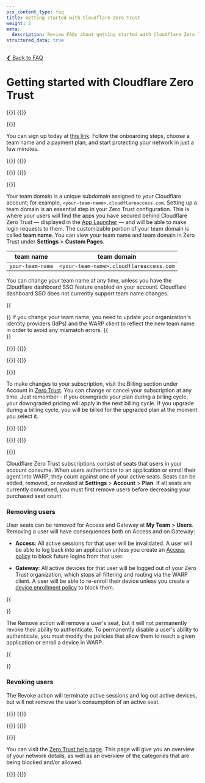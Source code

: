 ```yaml
---
pcx_content_type: faq
title: Getting started with Cloudflare Zero Trust
weight: 2
meta:
  description: Review FAQs about getting started with Cloudflare Zero Trust.
structured_data: true
---
```


[❮ Back to FAQ](/cloudflare-one/faq/)

# Getting started with Cloudflare Zero Trust

{{<faq-item>}}
{{<faq-question level=2 text="How do I sign up for Cloudflare Zero Trust?" >}}

{{<faq-answer>}}

You can sign up today at [this link](https://dash.cloudflare.com/sign-up/teams). Follow the onboarding steps, choose a team name and a payment plan, and start protecting your network in just a few minutes.

{{</faq-answer>}}
{{</faq-item>}}

{{<faq-item>}}
{{<faq-question level=2 text="What's a team domain/team name?" >}}

{{<faq-answer>}}

Your team domain is a unique subdomain assigned to your Cloudflare account; for example, `<your-team-name>.cloudflareaccess.com`. Setting up a team domain is an essential step in your Zero Trust configuration. This is where your users will find the apps you have secured behind Cloudflare Zero Trust — displayed in the [App Launcher](/cloudflare-one/applications/app-launcher/) — and will be able to make login requests to them. The customizable portion of your team domain is called **team name**. You can view your team name and team domain in Zero Trust under **Settings** > **Custom Pages**.

| team name        | team domain                             |
| ---------------- | --------------------------------------- |
| `your-team-name` | `<your-team-name>.cloudflareaccess.com` |

You can change your team name at any time, unless you have the Cloudflare dashboard SSO feature enabled on your account. Cloudflare dashboard SSO does not currently support team name changes.

{{<Aside type="warning" header="Warning">}}
If you change your team name, you need to update your organization's identity providers (IdPs) and the WARP client to reflect the new team name in order to avoid any mismatch errors.
{{</Aside>}}

{{</faq-answer>}}
{{</faq-item>}}

{{<faq-item>}}
{{<faq-question level=2 text="How do I change my subscription plan?" >}}

{{<faq-answer>}}

To make changes to your subscription, visit the Billing section under Account in [Zero Trust](https://one.dash.cloudflare.com/). You can change or cancel your subscription at any time. Just remember - if you downgrade your plan during a billing cycle, your downgraded pricing will apply in the next billing cycle. If you upgrade during a billing cycle, you will be billed for the upgraded plan at the moment you select it.

{{</faq-answer>}}
{{</faq-item>}}

{{<faq-item>}}
{{<faq-question level=2 text="How are active seats measured?" >}}

{{<faq-answer>}}

Cloudflare Zero Trust subscriptions consist of seats that users in your account consume. When users authenticate to an application or enroll their agent into WARP, they count against one of your active seats. Seats can be added, removed, or revoked at **Settings** > **Account** > **Plan**. If all seats are currently consumed, you must first remove users before decreasing your purchased seat count.

### Removing users

User seats can be removed for Access and Gateway at **My Team** > **Users**. Removing a user will have consequences both on Access and on Gateway:

- **Access**: All active sessions for that user will be invalidated. A user will be able to log back into an application unless you create an [Access policy](/cloudflare-one/policies/access/) to block future logins from that user.

- **Gateway**: All active devices for that user will be logged out of your Zero Trust organization, which stops all filtering and routing via the WARP client. A user will be able to re-enroll their device unless you create a [device enrollment policy](/cloudflare-one/connections/connect-devices/warp/deployment/device-enrollment/) to block them.

{{<Aside type="warning">}}

The Remove action will remove a user's seat, but it will not permanently revoke their ability to authenticate. To permanently disable a user's ability to authenticate, you must modify the policies that allow them to reach a given application or enroll a device in WARP.

{{</Aside>}}

### Revoking users

The Revoke action will terminate active sessions and log out active devices, but will not remove the user's consumption of an active seat.

{{</faq-answer>}}
{{</faq-item>}}

{{<faq-item>}}
{{<faq-question level=2 text="How do I know if my network is protected behind Cloudflare Zero Trust?" >}}

{{<faq-answer>}}

You can visit the [Zero Trust help page](https://help.teams.cloudflare.com). This page will give you an overview of your network details, as well as an overview of the categories that are being blocked and/or allowed.

{{</faq-answer>}}
{{</faq-item>}}
